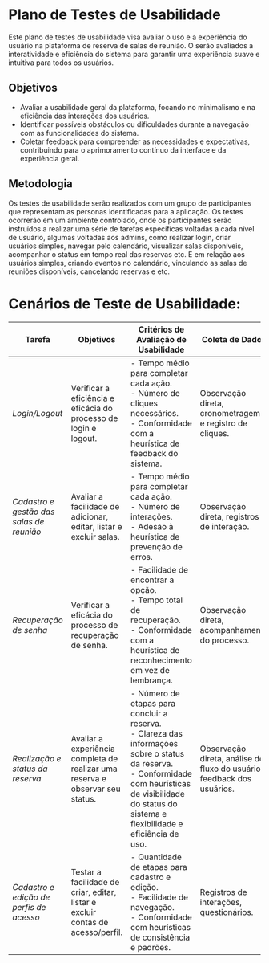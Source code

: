 # Plano de Testes de Usabilidade

Este plano de testes de usabilidade visa avaliar o uso e a experiência do usuário na plataforma de reserva de salas de reunião. O serão avaliados a interatividade e eficiência do sistema para garantir uma experiência suave e intuitiva para todos os usuários. 

## Objetivos

- Avaliar a usabilidade geral da plataforma, focando no minimalismo e na eficiência das interações dos usuários.
- Identificar possíveis obstáculos ou dificuldades durante a navegação com as funcionalidades do sistema.
- Coletar feedback para compreender as necessidades e expectativas, contribuindo para o aprimoramento contínuo da interface e da experiência geral.

## Metodologia
Os testes de usabilidade serão realizados com um grupo de participantes que representam as personas identificadas para a aplicação. Os testes ocorrerão em um ambiente controlado, onde os participantes serão instruídos a realizar uma série de tarefas específicas voltadas a cada nível de usuário, algumas voltadas aos admins, como realizar login, criar usuários simples, navegar pelo calendário, visualizar salas disponíveis, acompanhar o status em tempo real das reservas etc. E em relação aos usuários simples, criando eventos no calendário, vinculando as salas de reuniões disponíveis, cancelando reservas e etc. 

# Cenários de Teste de Usabilidade:

| Tarefa | Objetivos | Critérios de Avaliação de Usabilidade | Coleta de Dados | Análise dos Resultados | Recomendações |
|--------|-----------|--------------------------------------|-----------------|------------------------|---------------|
| *Login/Logout* | Verificar a eficiência e eficácia do processo de login e logout. | - Tempo médio para completar cada ação.<br>- Número de cliques necessários.<br>- Conformidade com a heurística de feedback do sistema. | Observação direta, cronometragem, e registro de cliques. | Identificar demoras, erros de entrada, ou confusões sobre o estado do login. | Melhorar feedback visual durante o processo e simplificar o formulário de login. |
| *Cadastro e gestão das salas de reunião* | Avaliar a facilidade de adicionar, editar, listar e excluir salas. | - Tempo médio para completar cada ação.<br>- Número de interações.<br>- Adesão à heurística de prevenção de erros. | Observação direta, registros de interação. | Verificar se os usuários conseguem realizar as tarefas sem assistência e identificar pontos de erro. | Simplificar interface de gerenciamento e adicionar confirmações de exclusão. |
| *Recuperação de senha* | Verificar a eficácia do processo de recuperação de senha. | - Facilidade de encontrar a opção.<br>- Tempo total de recuperação.<br>- Conformidade com a heurística de reconhecimento em vez de lembrança. | Observação direta, acompanhamento do processo. | Analisar se o processo é intuitivo e quais os obstáculos encontrados. | Melhorar instruções e visibilidade da opção de recuperação de senha. |
| *Realização e status da reserva* | Avaliar a experiência completa de realizar uma reserva e observar seu status. | - Número de etapas para concluir a reserva.<br>- Clareza das informações sobre o status da reserva.<br>- Conformidade com heurísticas de visibilidade do status do sistema e flexibilidade e eficiência de uso. | Observação direta, análise de fluxo do usuário, feedback dos usuários. | Determinar se o usuário compreende cada etapa do processo e o estado ds reserva. | Otimizar etapas, melhorar feedback sobre o status, e oferecer personalizações de interface. |
| *Cadastro e edição de perfis de acesso* | Testar a facilidade de criar, editar, listar e excluir contas de acesso/perfil. | - Quantidade de etapas para cadastro e edição.<br>- Facilidade de navegação.<br>- Conformidade com heurísticas de consistência e padrões. | Registros de interações, questionários. | Avaliar a intuitividade do processo e identificar inconsistências. | Simplificar o processo de cadastro, usar linguagem clara, e manter consistência visual. |





